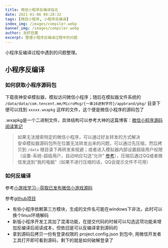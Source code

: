 ```yaml
---
title: 微信小程序反编译指北
date: 2021-01-06 08:28:32
tags: [微信小程序, 小程序反编译]
index_img: /images/compiler.webp
banner_img: /images/compiler.webp
author: 龙虾狂魔
excerpt: 整理小程序反编译过程中的问题
---
```


小程序反编译过程中遇到的问题整理。

## 小程序反编译

### 如何获取小程序源码包

下载夜神安卓模拟器，模拟访问微信小程序；随后在模拟器文件系统的 `/data/data/com.tencent.mm/MicroMsg/{一串16进制字符}/appbrand/pkg/` 目录下便可以找到 `xxxxx.wxapkg` 这样的文件，这个便是微信小程序的源码包了

.wxapkg是一个二进制文件，具体结构可以参考大神的这篇博客：[微信小程序源码阅读笔记](https://lrdcq.com/me/read.php/66.htm)

> 如果无法搜索特定的微信小程序，可以通过好友转发的方式解决  
> 安卓模拟器源码包所在位置无法转发出来的问题，可以通过先压缩，然后拷贝到 `/data` 根目录下再转发来规避；或者进入模拟器内部设置超级用户权限（设置-系统-超级用户，自动响应勾选“允许” [参考](https://blog.csdn.net/qq_41139830/article/details/80531802)），压缩后通过QQ或者微信发送到“我的电脑”（如果不进行压缩的话，QQ会提示文件不可用）

### 如何反编译

参考[小游戏学习--获取已发布微信小游戏源码](https://www.cnblogs.com/gamedaybyday/p/10265561.html)

参考[github项目](https://github.com/shadowkimi520/wxappUnpacker-1)

- 有些小程序依赖第三方模块，生成的文件名可能在windows下非法，此时可以换个linux环境解码  
- 新版小程序开发工具加了混淆功能，在提交代码的时候可以勾选这项功能来增加反编译后阅读成本，但依旧是可以反编译拿到源码的  
- 拿到源码后拷贝一份有登录权限的 project.config.json 到包中, 用微信开发者工具打开即可看到源码，剩下的就是如何破解登录了  